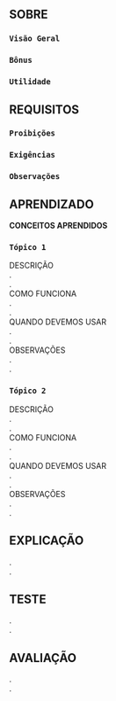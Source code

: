 ## SOBRE
### `Visão Geral`<br>

### `Bônus`<br>

### `Utilidade`<br>

## REQUISITOS
### `Proibições`<br>

### `Exigências`<br>

### `Observações`<br>

## APRENDIZADO
**CONCEITOS APRENDIDOS**
### `Tópico 1`<br>
DESCRIÇÃO<br>
. <br>
. <br>
COMO FUNCIONA<br>
. <br>
. <br>
QUANDO DEVEMOS USAR<br>
. <br>
. <br>
OBSERVAÇÕES<br>
. <br>
. <br>

### `Tópico 2`<br>
DESCRIÇÃO<br>
. <br>
. <br>
COMO FUNCIONA<br>
. <br>
. <br>
QUANDO DEVEMOS USAR<br>
. <br>
. <br>
OBSERVAÇÕES<br>
. <br>
. <br>

## EXPLICAÇÃO
. <br>
. <br>

## TESTE
. <br>
. <br>

## AVALIAÇÃO
. <br>
. <br>